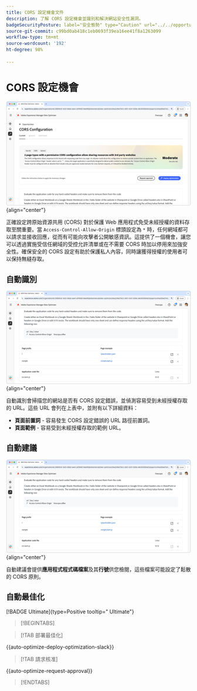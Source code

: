 ```yaml
---
title: CORS 設定機會文件
description: 了解 CORS 設定機會並識別和解決網站安全性漏洞。
badgeSecurityPosture: label="安全態勢" type="Caution" url="../../opportunity-types/security-posture.md" tooltip="安全態勢"
source-git-commit: c99bd0ab418c1eb0693f39ea16ee41f8a1263099
workflow-type: tm+mt
source-wordcount: '192'
ht-degree: 98%

---
```



# CORS 設定機會

![CORS 設定機會](./assets/cors-configuration/hero.png){align="center"}

正確設定跨原始資源共用 (CORS) 對於保護 Web 應用程式免受未經授權的資料存取至關重要。當 `Access-Control-Allow-Origin` 標頭設定為 `*` 時，任何網域都可以請求並接收回應，從而有可能向攻擊者公開敏感資訊。這提供了一個機會，讓您可以透過實施受信任網域的受控允許清單或在不需要 CORS 時加以停用來加強安全性。確保安全的 CORS 設定有助於保護私人內容，同時讓獲得授權的使用者可以保持無縫存取。

## 自動識別

![自動識別 CORS 設定機會](./assets/cors-configuration/auto-identify.png){align="center"}

自動識別會掃描您的網站是否有 CORS 設定錯誤，並偵測容易受到未經授權存取的 URL。這些 URL 會列在上表中，並附有以下詳細資料：

* **頁面前置詞** - 容易發生 CORS 設定錯誤的 URL 路徑前置詞。
* **頁面範例** - 容易受到未經授權存取的範例 URL。

## 自動建議

![自動建議 CORS 設定機會](./assets/cors-configuration/auto-suggest.png){align="center"}

自動建議會提供&#x200B;**應用程式程式碼檔案**&#x200B;及其&#x200B;**行號**&#x200B;供您檢閱，這些檔案可能設定了鬆散的 CORS 原則。


## 自動最佳化

[!BADGE Ultimate]{type=Positive tooltip=" Ultimate"}

>[!BEGINTABS]

>[!TAB 部署最佳化]

{{auto-optimize-deploy-optimization-slack}}

>[!TAB 請求核准]

{{auto-optimize-request-approval}}

>[!ENDTABS]
